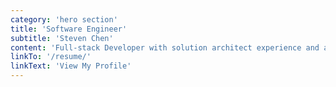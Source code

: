 ```yaml
---
category: 'hero section'
title: 'Software Engineer'
subtitle: 'Steven Chen'
content: 'Full-stack Developer with solution architect experience and a proven ability to design, build, and deploy scalable software solutions. Experienced with a wide range of modern front-end and back-end frameworks across real-world projects. Familiar with the different technical and organizational challenges faced by companies of different sizes, from fast-moving startups to complex enterprise environments.'
linkTo: '/resume/'
linkText: 'View My Profile'
---
```

